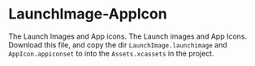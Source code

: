 # LaunchImage-AppIcon
The Launch Images and App icons.
The Launch images and App Icons. Download this file, and copy the dir `LaunchImage.launchimage` and `AppIcon.appiconset` to into the `Assets.xcassets` in the project.


